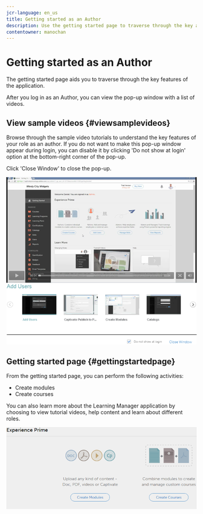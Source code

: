 ```yaml
---
jcr-language: en_us
title: Getting started as an Author
description: Use the getting started page to traverse through the key authoring features of Adobe Learning Manager.
contentowner: manochan
---
```



# Getting started as an Author

The getting started page aids you to traverse through the key features of the application.  
  
After you log in as an Author, you can view the pop-up window with a list of videos.

## View sample videos {#viewsamplevideos}

Browse through the sample video tutorials to understand the key features of your role as an author. If you do not want to make this pop-up window appear during login, you can disable it by clicking 'Do not show at login' option at the bottom-right corner of the pop-up.

Click 'Close Window' to close the pop-up.

![](assets/welcome-videos.png) 

## Getting started page {#gettingstartedpage}

From the getting started page, you can perform the following activities:

* Create modules
* Create courses

You can also learn more about the Learning Manager application by choosing to view tutorial videos, help content and learn about different roles.

![](assets/author-experienceprime.png)

